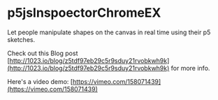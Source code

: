 # p5jsInspoectorChromeEX
Let people manipulate shapes on the canvas in real time using their p5 sketches.

Check out this Blog post [http://1023.io/blog/z5tdf97eb29c5r9sduy21rvobkwh9k](http://1023.io/blog/z5tdf97eb29c5r9sduy21rvobkwh9k) for more info.

Here's a video demo: [https://vimeo.com/158071439](https://vimeo.com/158071439)
